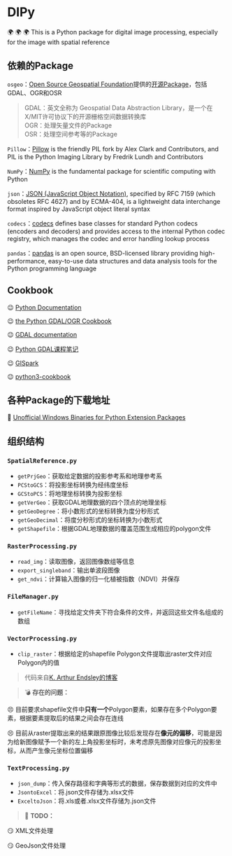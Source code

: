 # DIPy
:earth_africa: :earth_africa: :earth_africa: This is a Python package for digital image processing, especially for the image with spatial reference  

## 依赖的Package  

`osgeo`：[Open Source Geospatial Foundation](https://www.osgeo.org/)提供的[开源Package](https://github.com/OSGeo)，包括GDAL、OGR和OSR  

   > GDAL：英文全称为 Geospatial Data Abstraction Library，是一个在X/MIT许可协议下的开源栅格空间数据转换库  
   > OGR：处理矢量文件的Package  
   > OSR：处理空间参考等的Package 

`Pillow`：[Pillow](https://github.com/python-pillow/Pillow) is the friendly PIL fork by Alex Clark and Contributors, and PIL is the Python Imaging Library by Fredrik Lundh and Contributors  

`NumPy`：[NumPy](https://numpy.org/) is the fundamental package for scientific computing with Python  

`json`：[JSON (JavaScript Object Notation)](https://docs.python.org/3/library/json.html?highlight=json#module-json), specified by RFC 7159 (which obsoletes RFC 4627) and by ECMA-404, is a lightweight data interchange format inspired by JavaScript object literal syntax   

`codecs`：[codecs](https://docs.python.org/3/library/codecs.html) defines base classes for standard Python codecs (encoders and decoders) and provides access to the internal Python codec registry, which manages the codec and error handling lookup process  

`pandas`：[pandas](https://pandas.pydata.org/) is an open source, BSD-licensed library providing high-performance, easy-to-use data structures and data analysis tools for the Python programming language  


## Cookbook  

:wink: [Python Documentation](https://docs.python.org/3/contents.html)  

:wink: [the Python GDAL/OGR Cookbook](https://pcjericks.github.io/py-gdalogr-cookbook/)  

:wink: [GDAL documentation](https://gdal.org/#)  

:wink: [Python GDAL课程笔记](https://www.osgeo.cn/python_gdal_utah_tutorial/index.html)  

:wink: [GISpark](https://gispark.readthedocs.io/zh_CN/latest/index.html)  

:wink: [python3-cookbook](https://python3-cookbook.readthedocs.io/zh_CN/latest/copyright.html)


## 各种Package的下载地址  

:beginner: [Unofficial Windows Binaries for Python Extension Packages](https://www.lfd.uci.edu/~gohlke/pythonlibs/) 


## 组织结构  

###  `SpatialReference.py`  

  * `getPrjGeo`：获取给定数据的投影参考系和地理参考系 
  * `PCStoGCS`：将投影坐标转换为经纬度坐标 
  * `GCStoPCS`：将地理坐标转换为投影坐标
  * `getVerGeo`：获取GDAL地理数据的四个顶点的地理坐标
  * `getGeoDegree`：将小数形式的坐标转换为度分秒形式
  * `getGeoDecimal`：将度分秒形式的坐标转换为小数形式
  * `getShapefile`：根据GDAL地理数据的覆盖范围生成相应的polygon文件
  
### `RasterProcessing.py`  

  * `read_img`：读取图像，返回图像数组等信息
  * `export_singleband`：输出单波段图像
  * `get_ndvi`：计算输入图像的归一化植被指数（NDVI）并保存
  
### `FileManager.py`  

  * `getFileName`：寻找给定文件夹下符合条件的文件，并返回这些文件名组成的数组

### `VectorProcessing.py`  

  * `clip_raster`：根据给定的shapefile Polygon文件提取出raster文件对应Polygon内的值  
  > 代码来自[K. Arthur Endsley的博客](http://karthur.org/2015/clipping-rasters-in-python.html)
  
> :bomb: **存在的问题：**  

  :persevere: 目前要求shapefile文件中**只有一个**Polygon要素，如果存在多个Polygon要素，根据要素提取后的结果之间会存在连线  
  
  :persevere: 目前从raster提取出来的结果跟原图像比较后发现存在**像元的偏移**，可能是因为给新图像赋予一个新的左上角投影坐标时，未考虑原先图像对应像元的投影坐标，从而产生像元坐标位置偏移  

### `TextProcessing.py`  

  * `json_dump`：传入保存路径和字典等形式的数据，保存数据到对应的文件中  
  * `JsontoExcel`：将.json文件存储为.xlsx文件    
  * `ExceltoJson`：将.xls或者.xlsx文件存储为.json文件  
  
  
> :bookmark: **TODO：**  

:smirk: XML文件处理  

:smirk: GeoJson文件处理
